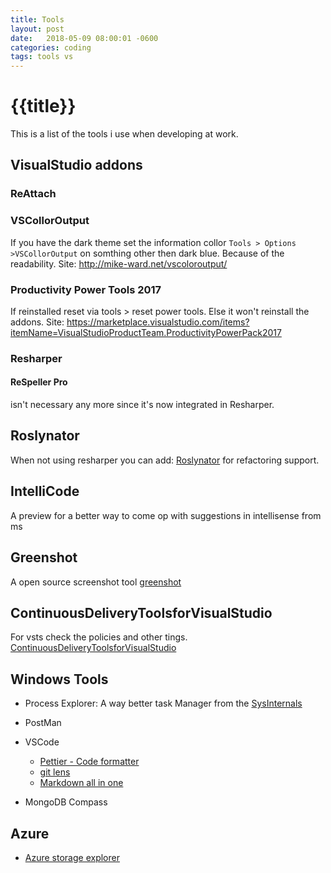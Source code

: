 ```yaml
---
title: Tools
layout: post
date:   2018-05-09 08:00:01 -0600
categories: coding
tags: tools vs
---
```

# {{title}}

This is a list of the tools i use when developing at work.

## VisualStudio addons

### ReAttach

### VSCollorOutput

If you have the dark theme set the information collor `Tools > Options >VSCollorOutput` on somthing other then dark blue. Because of the readability.
Site: <http://mike-ward.net/vscoloroutput/>

### Productivity Power Tools 2017

If reinstalled reset via tools > reset power tools. Else it won't reinstall the addons.
Site: <https://marketplace.visualstudio.com/items?itemName=VisualStudioProductTeam.ProductivityPowerPack2017>

### Resharper

#### ReSpeller Pro

isn't necessary any more since it's now integrated in Resharper. 

## Roslynator

When not using resharper you can add: [Roslynator](https://github.com/JosefPihrt/Roslynator) for refactoring support.

## IntelliCode

A preview for a better way to come op with suggestions in intellisense from ms

## Greenshot

A open source screenshot tool [greenshot](https://getgreenshot.org/downloads/)

## ContinuousDeliveryToolsforVisualStudio

For vsts check the policies and other tings.
[ContinuousDeliveryToolsforVisualStudio](https://marketplace.visualstudio.com/items?itemName=VSIDEDevOpsMSFT.ContinuousDeliveryToolsforVisualStudio)

## Windows Tools

* Process Explorer:
    A way better task Manager from the [SysInternals](https://docs.microsoft.com/en-us/sysinternals/downloads/process-explorer)

* PostMan

* VSCode
    * [Pettier - Code formatter](https://marketplace.visualstudio.com/items?itemName=esbenp.prettier-vscode)
    * [git lens](https://github.com/eamodio/vscode-gitlens)
    * [Markdown all in one](https://github.com/yzhang-gh/vscode-markdown)

* MongoDB Compass

## Azure

* [Azure storage explorer](https://azure.microsoft.com/en-us/features/storage-explorer/)